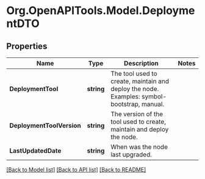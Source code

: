 # Org.OpenAPITools.Model.DeploymentDTO

## Properties

Name | Type | Description | Notes
------------ | ------------- | ------------- | -------------
**DeploymentTool** | **string** | The tool used to create, maintain and deploy the node. Examples: symbol-bootstrap, manual. | 
**DeploymentToolVersion** | **string** | The version of the tool used to create, maintain and deploy the node. | 
**LastUpdatedDate** | **string** | When was the node last upgraded. | 

[[Back to Model list]](../README.md#documentation-for-models) [[Back to API list]](../README.md#documentation-for-api-endpoints) [[Back to README]](../README.md)

